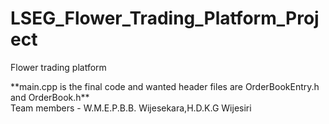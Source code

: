 # LSEG_Flower_Trading_Platform_Project
Flower trading platform

<p>**main.cpp is the final code and wanted header files are OrderBookEntry.h and OrderBook.h**<br>
Team members - W.M.E.P.B.B. Wijesekara,H.D.K.G Wijesiri
